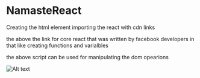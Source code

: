 # NamasteReact

Creating the html element
importing the react with cdn links
<script crossorigin src="https://unpkg.com/react@18/umd/react.development.js"></script>
the above the link for core react that was written by facebook developers in that like creating functions and varialbles

<script crossorigin src="https://unpkg.com/react-dom@18/umd/react-dom.development.js"></script>
the above script can be used for manipulating the dom opearions

![Alt text](image.png)
